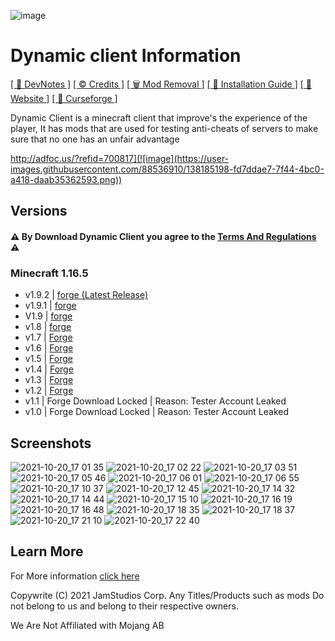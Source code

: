 ![image](https://user-images.githubusercontent.com/88536910/137227323-1da3f88c-4ebf-4b14-ad2f-1fe9d92ef91b.png)
# Dynamic client Information
[[ 📝 DevNotes ]](http://adfoc.us/70081781345628) [[ ©️ Credits ]](https://github.com/JamStudiosCorporation/dynamic-client/blob/main/credits/Allcredits.md) [[ 🗑️ Mod Removal ]](https://github.com/JamStudiosCorporation/dynamic-client/blob/main/MODREMOVAL.md) [[ 🔧 Installation Guide ]](http://adfoc.us/70081781345625) [[ 📄 Website ]](http://adfoc.us/70081781325836) [[ 🔨 Curseforge ]](http://adfoc.us/70081781345623)

Dynamic Client is a minecraft client that improve's the experience of the player, 
It has mods that are used for testing anti-cheats of servers to make sure that no one has an unfair advantage

http://adfoc.us/?refid=700817](![image](https://user-images.githubusercontent.com/88536910/138185198-fd7ddae7-7f44-4bc0-a418-daab35362593.png))


## Versions
#### ⚠️ By Download Dynamic Client you agree to the [Terms And Regulations](https://sites.google.com/view/dynamic-client/terms-regulations) ⚠️
### Minecraft 1.16.5
  
  - v1.9.2 | [forge (Latest Release)](https://github.com/JamStudiosCorporation/dynamic-client/releases/tag/v1.9.2)
  - v1.9.1 | [forge](https://github.com/JamStudiosCorporation/dynamic-client/releases/tag/v1.9.1)
  - V1.9 | [forge](https://github.com/JamStudiosCorporation/dynamic-client/releases/tag/v1.9)
  - v1.8 | [forge](https://github.com/JamStudiosCorporation/dynamic-client/releases/tag/v1.8)
  - v1.7 | [Forge](https://github.com/JamStudiosCorporation/dynamic-client/releases/tag/v1.7)
  - v1.6 | [Forge](https://github.com/JamStudiosCorporation/dynamic-client/releases/tag/v1.6)
  - v1.5 | [Forge](https://github.com/JamStudiosCorporation/dynamic-client/releases/tag/v1.4)
  - v1.4 | [Forge](https://github.com/JamStudiosCorporation/dynamic-client/releases/tag/v1.4)
  - v1.3 | [Forge](https://github.com/JamStudiosCorporation/dynamic-client/releases/tag/v1.3) 
  - v1.2 | [Forge](https://github.com/JamStudiosCorporation/dynamic-client/releases/tag/v1.2)
  - v1.1 | Forge 
  Download Locked | Reason: Tester Account Leaked
  - v1.0 | Forge 
  Download Locked | Reason: Tester Account Leaked

## Screenshots
![2021-10-20_17 01 35](https://user-images.githubusercontent.com/88536910/138067217-8bbdefe4-efc0-47f0-b241-3882b6cf4940.png)
![2021-10-20_17 02 22](https://user-images.githubusercontent.com/88536910/138067227-d154bcab-a051-4ca0-85c1-8d8ab59c4b36.png)
![2021-10-20_17 03 51](https://user-images.githubusercontent.com/88536910/138067230-eb8f7a14-6825-4f55-bac3-0594ee752fff.png)
![2021-10-20_17 05 46](https://user-images.githubusercontent.com/88536910/138067233-c341cae6-19f3-4a0f-afa5-27abdf16db5d.png)
![2021-10-20_17 06 01](https://user-images.githubusercontent.com/88536910/138067235-253ea015-b613-44c9-a29b-1313d6dbb2b3.png)
![2021-10-20_17 06 55](https://user-images.githubusercontent.com/88536910/138067237-01824c5f-26fb-4f80-8f50-89292238de1b.png)
![2021-10-20_17 10 37](https://user-images.githubusercontent.com/88536910/138067246-a500a7db-faf9-4092-a77c-db30683acbca.png)
![2021-10-20_17 12 45](https://user-images.githubusercontent.com/88536910/138067248-bcbd1298-b4c8-4920-ac4b-1c89183f247e.png)
![2021-10-20_17 14 32](https://user-images.githubusercontent.com/88536910/138067252-161278ad-4972-45a5-8551-6a7ebff68b54.png)
![2021-10-20_17 14 44](https://user-images.githubusercontent.com/88536910/138067259-b15a1f72-72bc-4be1-946f-a76cac4e8d6c.png)
![2021-10-20_17 15 10](https://user-images.githubusercontent.com/88536910/138067263-a6727dea-b0a0-4def-b9c5-e04b417257ef.png)
![2021-10-20_17 16 19](https://user-images.githubusercontent.com/88536910/138067265-e7315f23-ec6e-4c3c-a43b-15f6ab77ae89.png)
![2021-10-20_17 16 48](https://user-images.githubusercontent.com/88536910/138067267-a0a7c80a-508f-4050-9a98-70163ffc1a14.png)
![2021-10-20_17 18 35](https://user-images.githubusercontent.com/88536910/138067270-238876d8-6698-41e5-9d2f-38244d2193e1.png)
![2021-10-20_17 18 37](https://user-images.githubusercontent.com/88536910/138067276-829acc88-4f2d-40d2-a285-fc8396b4f91b.png)
![2021-10-20_17 21 10](https://user-images.githubusercontent.com/88536910/138067277-d24c8e45-b39e-452f-938c-5becd2219fcf.png)
![2021-10-20_17 22 40](https://user-images.githubusercontent.com/88536910/138067279-fa09e61f-706c-4d0c-82e2-4c7c0fde0b78.png)


## Learn More
For More information [click here](https://sites.google.com/view/dynamic-client)

Copywrite (C) 2021 JamStudios Corp.
Any Titles/Products such as mods Do not belong to us and belong to their respective owners.

We Are Not Affiliated with Mojang AB
